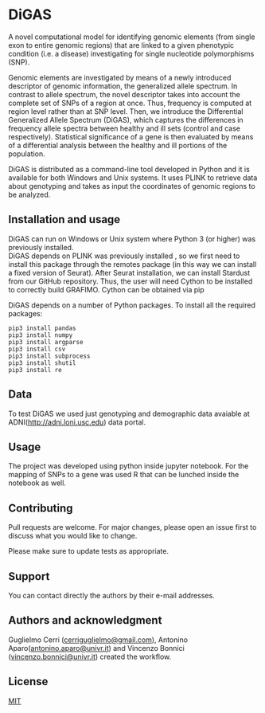 # DiGAS

A novel computational model for identifying genomic elements (from single exon to entire genomic regions)  that are linked to a given phenotypic condition (i.e. a disease) investigating for single nucleotide polymorphisms (SNP).

Genomic elements are investigated by means of a newly introduced descriptor of genomic information, the generalized allele spectrum. In contrast to allele spectrum, the novel descriptor takes into account the complete set of SNPs of a region at once. Thus, frequency is computed at region level rather than at SNP level. Then, we introduce the Differential Generalized Allele Spectrum (DiGAS), which captures the differences in frequency allele spectra between healthy and ill sets (control and case respectively). Statistical significance of a gene is then evaluated by means of a differential analysis between the healthy and ill portions of the population.

DiGAS is distributed as a command-line tool developed in Python and it is available for both Windows and Unix systems. It uses PLINK to retrieve data about genotyping and takes as input the coordinates of genomic regions to be analyzed.


## Installation and usage

DiGAS can run on Windows or Unix system where Python 3 (or higher) was previously installed.  
DiGAS depends on PLINK was previously installed , so we first need to install this package through the remotes package (in this way we can install a fixed version of Seurat). After Seurat installation, we can install Stardust from our GitHub repository. 
Thus, the user will need Cython to be installed to correctly build GRAFIMO. Cython can be obtained via pip


DiGAS depends on a number of Python packages. To install all the required packages:

```
pip3 install pandas
pip3 install numpy
pip3 install argparse
pip3 install csv
pip3 install subprocess
pip3 install shutil
pip3 install re
```

## Data

To test DiGAS we used just genotyping and demographic data avaiable at ADNI(http://adni.loni.usc.edu) data portal.

## Usage

The project was developed using python inside jupyter notebook. For the mapping of SNPs to a gene was used R that can be lunched inside the notebook as well. 


## Contributing
Pull requests are welcome. For major changes, please open an issue first to discuss what you would like to change.

Please make sure to update tests as appropriate.

## Support

You can contact directly the authors by their e-mail addresses.

## Authors and acknowledgment

Guglielmo Cerri (cerriguglielmo@gmail.com), Antonino Aparo(antonino.aparo@univr.it) and Vincenzo Bonnici (vincenzo.bonnici@univr.it) created the workflow. 

## License
[MIT](https://choosealicense.com/licenses/mit/)

